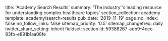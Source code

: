 title: 'Academy Search Results'
summary: 'The industry''s leading resource for understanding complex healthcare topics'
section_collection: academy
template: academy/search-results
pub_date: '2019-11-19'
page_no_index: false
no_follow_links: false
sitemap_priority: '0.5'
sitemap_changefreq: daily
twitter_share_setting: inherit
fieldset: section
id: 59386267-adb9-4cee-83fb-e891b1aa08fe

